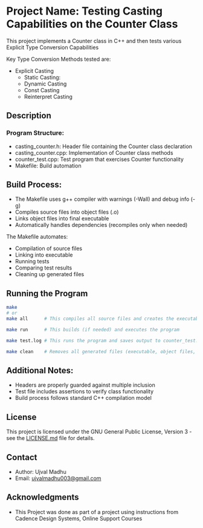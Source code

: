# Project Name: Testing Casting Capabilities on the Counter Class

This project implements a Counter class in C++ and then tests various Explicit Type Conversion Capabilities
 
Key Type Conversion Methods tested are:

- Explicit Casting
    - Static Casting:
    - Dynamic Casting
    - Const Casting
    - Reinterpret Casting
## Description

### Program Structure:


- casting_counter.h:        Header file containing the Counter class declaration
- casting_counter.cpp:      Implementation of Counter class methods
- counter_test.cpp:         Test program that exercises Counter functionality
- Makefile:                 Build automation


## Build Process:

- The Makefile uses g++ compiler with warnings (-Wall) and debug info (-g)
- Compiles source files into object files (.o)
- Links object files into final executable
- Automatically handles dependencies (recompiles only when needed)

The Makefile automates:

- Compilation of source files
- Linking into executable
- Running tests
- Comparing test results
- Cleaning up generated files

## Running the Program

```bash
make
# or
make all      # This compiles all source files and creates the executable counter_test.exe

make run      # This builds (if needed) and executes the program

make test.log # This runs the program and saves output to counter_test.log

make clean    # Removes all generated files (executable, object files, logs)
```


## Additional Notes:

- Headers are properly guarded against multiple inclusion
- Test file includes assertions to verify class functionality
- Build process follows standard C++ compilation model


## License

This project is licensed under the GNU General Public License, Version 3 - see the [LICENSE.md](../LICENSE.md) file for details.

## Contact

- Author: Ujval Madhu
- Email: ujvalmadhu003@gmail.com

## Acknowledgments

- This Project was done as part of a project using instructions from Cadence Design Systems, Online Support Courses